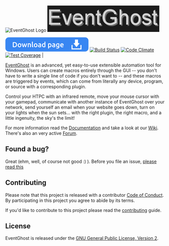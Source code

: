 ![EventGhost Logo](images/logo.png)  ![EventGhost](images/logo3.png)

[![downloads](https://github.com/topic2k/EventGhost/blob/gh-pages/_build/data/docs/_static/downloads.svg)](downloads.md)   [![Build Status](https://ci.appveyor.com/api/projects/status/5scgdqrfis5h2tbs/branch/master?svg=true)](https://ci.appveyor.com/project/topic2k/eventghost/branch/master/artifacts)   [![Code Climate](https://codeclimate.com/github/EventGhost/EventGhost/badges/gpa.svg)](https://codeclimate.com/github/EventGhost/EventGhost)   [![Test Coverage](https://codeclimate.com/github/EventGhost/EventGhost/badges/coverage.svg)](https://codeclimate.com/github/EventGhost/EventGhost/coverage) |


[EventGhost](http://www.eventghost.org) is an advanced, yet easy-to-use extensible automation tool for Windows. Users can create macros entirely through the GUI -- you don't have to write a single line of code if you don't want to -- and these macros are triggered by events, which can come from literally any device, program, or source with a corresponding plugin.

Control your HTPC with an infrared remote, move your mouse cursor with your gamepad, communicate with another instance of EventGhost over your network, send yourself an email when your website goes down, turn on your lights when the sun sets... with the right plugin, the right macro, and a little ingenuity, the sky's the limit!

For more information read the [Documentation](http://www.eventghost.org/docs/) and take a look at our [Wiki](http://www.eventghost.org/mediawiki/). There's also an very active [Forum](http://www.eventghost.org/forum/).



Found a bug?
------------

Great (ehm, well, of course not good :) ). Before you file an issue, [please read this](CONTRIBUTING.md#i-want-to-report-a-bug)



Contributing
------------

Please note that this project is released with a contributor [Code of Conduct](code_of_conduct.md). By participating in this project you agree to abide by its terms.

If you'd like to contribute to this project please read the [contributing](CONTRIBUTING.md) guide.



License
-------

EventGhost is released under the [GNU General Public License, Version 2](gpl-2.0.md).

